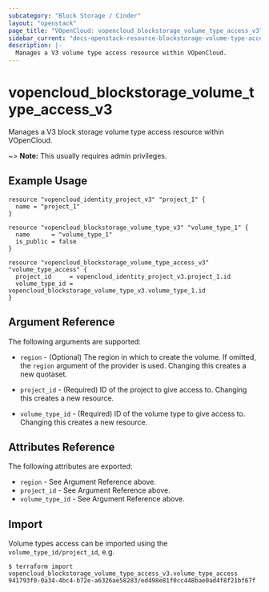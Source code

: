 ```yaml
---
subcategory: "Block Storage / Cinder"
layout: "openstack"
page_title: "VOpenCloud: vopencloud_blockstorage_volume_type_access_v3"
sidebar_current: "docs-openstack-resource-blockstorage-volume-type-access-v3"
description: |-
  Manages a V3 volume type access resource within VOpenCloud.
---
```


# vopencloud\_blockstorage\_volume\_type\_access\_v3

Manages a V3 block storage volume type access resource within VOpenCloud.

~> **Note:** This usually requires admin privileges.


## Example Usage

```hcl
resource "vopencloud_identity_project_v3" "project_1" {
  name = "project_1"
}

resource "vopencloud_blockstorage_volume_type_v3" "volume_type_1" {
  name      = "volume_type_1"
  is_public = false
}

resource "vopencloud_blockstorage_volume_type_access_v3" "volume_type_access" {
  project_id     = vopencloud_identity_project_v3.project_1.id
  volume_type_id = vopencloud_blockstorage_volume_type_v3.volume_type_1.id
}

```

## Argument Reference

The following arguments are supported:

* `region` - (Optional) The region in which to create the volume. If
    omitted, the `region` argument of the provider is used. Changing this
    creates a new quotaset.

* `project_id` - (Required) ID of the project to give access to. Changing this
    creates a new resource.

* `volume_type_id` - (Required) ID of the volume type to give access to. Changing
    this creates a new resource.


## Attributes Reference

The following attributes are exported:

* `region` - See Argument Reference above.
* `project_id` - See Argument Reference above.
* `volume_type_id` - See Argument Reference above.

## Import

Volume types access can be imported using the `volume_type_id/project_id`, e.g.

```
$ terraform import vopencloud_blockstorage_volume_type_access_v3.volume_type_access 941793f0-0a34-4bc4-b72e-a6326ae58283/ed498e81f0cc448bae0ad4f8f21bf67f
```
